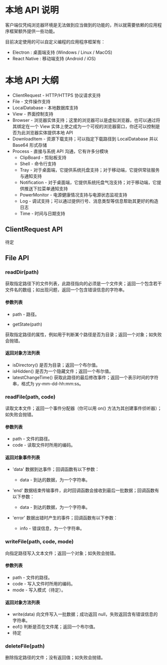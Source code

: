 # 本地 API 说明

客户端仅凭纯浏览器环境是无法做到应当做到的功能的，所以就需要依赖的应用程序框架额外提供一些功能。

目前决定使用的可以自定义编程的应用程序框架有：

- Electron : 桌面端支持 (Windows / Linux / MacOS)
- React Native : 移动端支持 (Android / iOS)

# 本地 API 大纲

- ClientRequest - HTTP/HTTPS 协议请求支持
- File - 文件操作支持
- LocalDatabase - 本地数据库支持
- View - 界面控制支持
- Browser - 浏览器实体支持；这里的浏览器可以是虚拟浏览器，也可以通过将其绑定在一个 View 实体上使之成为一个可视的浏览器窗口，你还可以控制是否为此浏览器实体提供本地 API
- DownloadItem - 资源下载支持；可以指定下载路径到 LocalDatabase 并以 Base64 形式存储
- Process - 直接与系统 API 沟通，它有许多分模块
  - ClipBoard - 剪贴板支持
  - Shell - 命令行支持
  - Tray - 对于桌面端，它提供系统托盘支持；对于移动端，它提供常驻服务与通知支持
  - Notification - 对于桌面端，它提供系统托盘气泡支持；对于移动端，它提供推送下拉菜单通知支持
  - PowerMonitor - 电源健康情况支持与电源状态监视支持
  - Log - 调试支持；可以通过提供行号、消息类型等信息帮助其更好的构造日志
  - Time - 时间与日期支持

## ClientRequest API

待定

## File API

### readDir(path)

获取指定路径下的文件列表，此路径指向的必须是一个文件夹；返回一个包含若干文件名的数组；如出现问题，返回一个包含错误信息的字符串。

#### 参数列表

- path - 路径。

- getState(path)

获取指定路径的属性，例如用于判断某个路径是否为目录；返回一个对象；如失败会抛错。

#### 返回对象方法列表

- isDirectory() 是否为目录；返回一个布尔值。
- isHidden() 是否为一个隐藏文件；返回一个布尔值。
- latestChangeTime() 获取此路径的最后修改事件；返回一个表示时间的字符串，格式为 yy-mm-dd-hh:mm:ss。

### readFile(path, code)

读取文本文件；返回一个事件分配器（你可以用 on() 方法为其创建事件侦听器）；如失败会抛错。

#### 参数列表

- path - 文件的路径。
- code - 读取文件时所用的编码。

#### 返回对象事件列表

- 'data'
  数据到达事件；回调函数有以下参数：
  - data - 到达的数据，为一个字符串。
- 'end'
  数据结束传输事件，此时回调函数会接收到最后一批数据；回调函数有以下参数：
  - data - 到达的数据，为一个字符串。
- 'error'
  数据出错时产生的事件；回调函数有以下参数：

  - info - 错误信息，为一个字符串。

### writeFile(path, code, mode)

向指定路径写入文本文件；返回一个对象；如失败会抛错。

#### 参数列表

- path - 文件的路径。
- code - 写入文件时所用的编码。
- mode - 写入模式（待定）。

#### 返回对象方法列表

- write(data) 向文件写入一批数据；成功返回 null，失败返回含有错误信息的字符串。
- eof() 判断是否在文件尾；返回一个布尔值。
- 待定

### deleteFile(path)

删除指定路径的文件；没有返回值；如失败会抛错。
